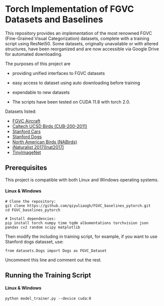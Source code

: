# Torch Implementation of FGVC Datasets and Baselines

This repository provides an implementation of the most renowned FGVC (Fine-Grained Visual Categorization) datasets, complete with a training script using ResNet50. Some datasets, originally unavailable or with altered structures, have been reorganized and are now accessible via Google Drive for automated downloading.

The purposes of this project are
- providing unified interfaces to FGVC datasets
- easy access to dataset using auto downloading before training
- expendable to new datasets

- The scripts have been tested on CUDA 11.8 with torch 2.0.

Datasets listed:

- [FGVC Aircraft](http://www.robots.ox.ac.uk/~vgg/data/fgvc-aircraft/)
- [Caltech UCSD Birds (CUB-200-2011)](http://www.vision.caltech.edu/visipedia/CUB-200.html)
- [Stanford Cars](https://ai.stanford.edu/~jkrause/cars/car_dataset.html)
- [Stanford Dogs](http://vision.stanford.edu/aditya86/ImageNetDogs/)
- [North American Birds (NABirds)](https://dl.allaboutbirds.org/nabirds)
- [iNaturalist 2017(Inat2017)](https://github.com/visipedia/inat_comp/tree/master/2017)
- [TinyImageNet](https://www.kaggle.com/c/tiny-imagenet)

## Prerequisites
This project is compatible with both Linux and Windows operating systems.

#### Linux & Windows
```shell
# Clone the repository:
git clone https://github.com/qiyuliaogh/FGVC_baselines_pytorch.git
cd FGVC_baselines_pytorch

# Install dependencies: 
pip install torch numpy time tqdm albumentations torchvision json pandas cv2 random scipy matplotlib
```

Then modify the including in training script, for example, if you want to use Stanford dogs datasset, use:

```shell
from datasets.Dogs import Dogs as FGVC_Dataset
```
Uncomment this line and comment out the rest.

## Running the Training Script
#### Linux & Windows
```shell
python model_trainer.py --device cuda:0
```
